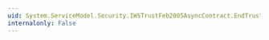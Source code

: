 ```yaml
---
uid: System.ServiceModel.Security.IWSTrustFeb2005AsyncContract.EndTrustFeb2005Cancel(System.IAsyncResult)
internalonly: False
---
```

